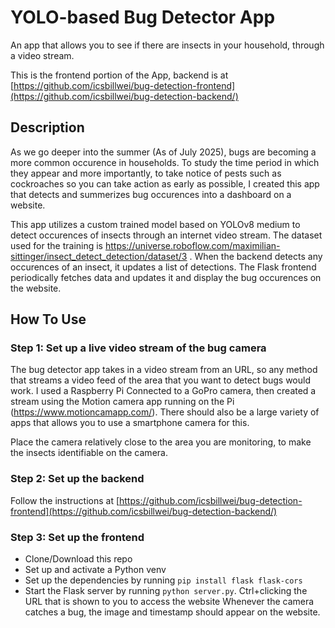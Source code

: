 # YOLO-based Bug Detector App
An app that allows you to see if there are insects in your household, through a video stream.

This is the frontend portion of the App, backend is at [https://github.com/icsbillwei/bug-detection-frontend](https://github.com/icsbillwei/bug-detection-backend/)

## Description
As we go deeper into the summer (As of July 2025), bugs are becoming a more common occurence in households. To study the time period in which they appear and more importantly, to take notice of pests such as cockroaches so you can take action as early as possible, I created this app that detects and summerizes bug occurences into a dashboard on a website.

This app utilizes a custom trained model based on YOLOv8 medium to detect occurences of insects through an internet video stream. The dataset used for the training is https://universe.roboflow.com/maximilian-sittinger/insect_detect_detection/dataset/3 . When the backend detects any occurences of an insect, it updates a list of detections. The Flask frontend periodically fetches data and updates it and display the bug occurences on the website. 

## How To Use
### Step 1: Set up a live video stream of the bug camera

The bug detector app takes in a video stream from an URL, so any method that streams a video feed of the area that you want to detect bugs would work. I used a Raspberry Pi Connected to a GoPro camera, then created a stream using the Motion camera app running on the Pi (https://www.motioncamapp.com/). There should also be a large variety of apps that allows you to use a smartphone camera for this.

Place the camera relatively close to the area you are monitoring, to make the insects identifiable on the camera.

### Step 2: Set up the backend

Follow the instructions at [https://github.com/icsbillwei/bug-detection-frontend](https://github.com/icsbillwei/bug-detection-backend/)

### Step 3: Set up the frontend

- Clone/Download this repo
- Set up and activate a Python venv
- Set up the dependencies by running `pip install flask flask-cors`
- Start the Flask server by running `python server.py`. Ctrl+clicking the URL that is shown to you to access the website
Whenever the camera catches a bug, the image and timestamp should appear on the website.
